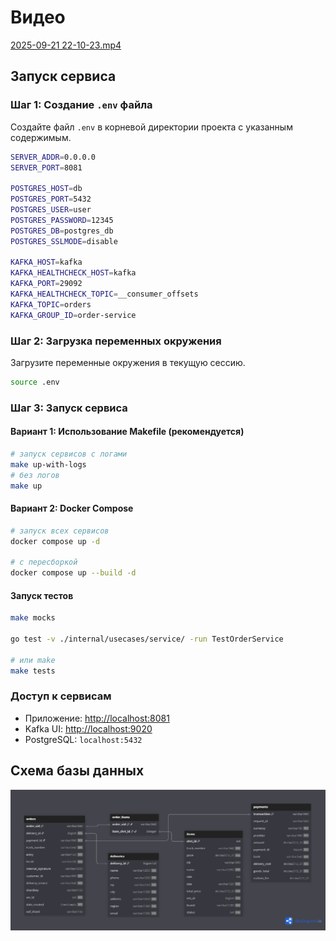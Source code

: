 # Видео 

[2025-09-21 22-10-23.mp4](2025-09-21%2022-10-23.mp4)

## Запуск сервиса

### Шаг 1: Создание `.env` файла
Создайте файл `.env` в корневой директории проекта с указанным содержимым.

```bash
SERVER_ADDR=0.0.0.0
SERVER_PORT=8081

POSTGRES_HOST=db
POSTGRES_PORT=5432
POSTGRES_USER=user
POSTGRES_PASSWORD=12345
POSTGRES_DB=postgres_db
POSTGRES_SSLMODE=disable

KAFKA_HOST=kafka
KAFKA_HEALTHCHECK_HOST=kafka
KAFKA_PORT=29092
KAFKA_HEALTHCHECK_TOPIC=__consumer_offsets
KAFKA_TOPIC=orders
KAFKA_GROUP_ID=order-service
```

### Шаг 2: Загрузка переменных окружения
Загрузите переменные окружения в текущую сессию.

```bash
source .env
```

### Шаг 3: Запуск сервиса
#### Вариант 1: Использование Makefile (рекомендуется)

```bash
# запуск сервисов с логами
make up-with-logs
# без логов
make up
```

#### Вариант 2:  Docker Compose

```bash
# запуск всех сервисов
docker compose up -d

# с пересборкой 
docker compose up --build -d
```

#### Запуск тестов 

```bash
make mocks

go test -v ./internal/usecases/service/ -run TestOrderService

# или make
make tests
```



### Доступ к сервисам
- Приложение: [http://localhost:8081](http://localhost:8081)
- Kafka UI: [http://localhost:9020](http://localhost:9020)
- PostgreSQL: `localhost:5432`

## Схема базы данных 


![img.png](img.png)


